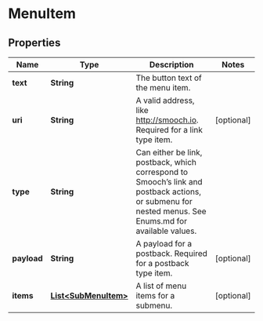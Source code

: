 
# MenuItem

## Properties
Name | Type | Description | Notes
------------ | ------------- | ------------- | -------------
**text** | **String** | The button text of the menu item. | 
**uri** | **String** | A valid address, like http://smooch.io. Required for a link type item. |  [optional]
**type** | **String** | Can either be link, postback, which correspond to Smooch’s link and postback actions, or submenu for nested menus. See Enums.md for available values. | 
**payload** | **String** | A payload for a postback. Required for a postback type item. |  [optional]
**items** | [**List&lt;SubMenuItem&gt;**](SubMenuItem.md) | A list of menu items for a submenu. |  [optional]



